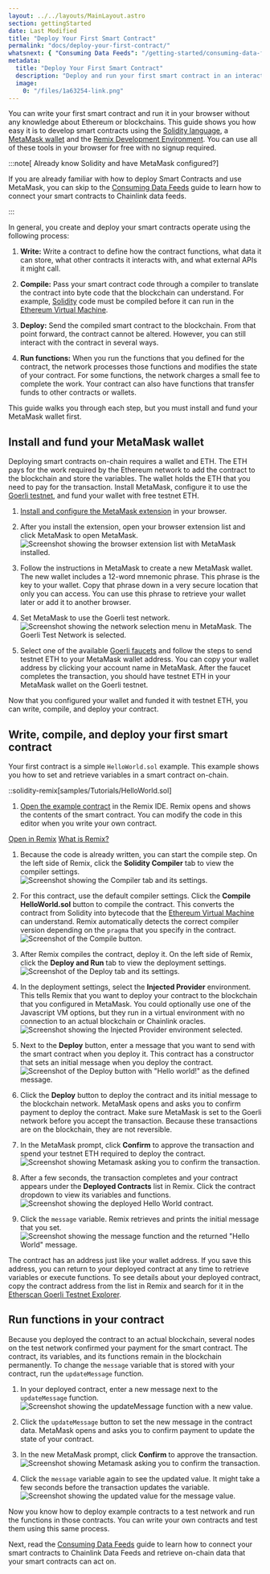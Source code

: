 ```yaml
---
layout: ../../layouts/MainLayout.astro
section: gettingStarted
date: Last Modified
title: "Deploy Your First Smart Contract"
permalink: "docs/deploy-your-first-contract/"
whatsnext: { "Consuming Data Feeds": "/getting-started/consuming-data-feeds/" }
metadata:
  title: "Deploy Your First Smart Contract"
  description: "Deploy and run your first smart contract in an interactive web development environment."
  image:
    0: "/files/1a63254-link.png"
---
```


You can write your first smart contract and run it in your browser without any knowledge about Ethereum or blockchains. This guide shows you how easy it is to develop smart contracts using the [Solidity language](https://soliditylang.org/), a [MetaMask wallet](https://metamask.io) and the [Remix Development Environment](https://remix.ethereum.org/). You can use all of these tools in your browser for free with no signup required.

:::note[ Already know Solidity and have MetaMask configured?]

If you are already familiar with how to deploy Smart Contracts and use MetaMask, you can skip to the [Consuming Data Feeds](/getting-started/consuming-data-feeds/) guide to learn how to connect your smart contracts to Chainlink data feeds.

:::

In general, you create and deploy your smart contracts operate using the following process:

1. **Write:** Write a contract to define how the contract functions, what data it can store, what other contracts it interacts with, and what external APIs it might call.

1. **Compile:** Pass your smart contract code through a compiler to translate the contract into byte code that the blockchain can understand. For example, [Solidity](https://soliditylang.org) code must be compiled before it can run in the [Ethereum Virtual Machine](https://ethereum.org/en/developers/docs/evm/).

1. **Deploy:** Send the compiled smart contract to the blockchain. From that point forward, the contract cannot be altered. However, you can still interact with the contract in several ways.

1. **Run functions:** When you run the functions that you defined for the contract, the network processes those functions and modifies the state of your contract. For some functions, the network charges a small fee to complete the work. Your contract can also have functions that transfer funds to other contracts or wallets.

This guide walks you through each step, but you must install and fund your MetaMask wallet first.

## Install and fund your MetaMask wallet

Deploying smart contracts on-chain requires a wallet and ETH. The ETH pays for the work required by the Ethereum network to add the contract to the blockchain and store the variables. The wallet holds the ETH that you need to pay for the transaction. Install MetaMask, configure it to use the [Goerli testnet](https://goerli.net/), and fund your wallet with free testnet ETH.

1. [Install and configure the MetaMask extension](https://metamask.io/download) in your browser.

1. After you install the extension, open your browser extension list and click MetaMask to open MetaMask.
   ![Screenshot showing the browser extension list with MetaMask installed.](/images/getting-started/openMetaMask.png)

1. Follow the instructions in MetaMask to create a new MetaMask wallet. The new wallet includes a 12-word mnemonic phrase. This phrase is the key to your wallet. Copy that phrase down in a very secure location that only you can access. You can use this phrase to retrieve your wallet later or add it to another browser.

1. Set MetaMask to use the Goerli test network.
   ![Screenshot showing the network selection menu in MetaMask. The Goerli Test Network is selected.](/images/getting-started/selectGoerli.webp)

1. Select one of the available [Goerli faucets](/resources/link-token-contracts/#goerli-testnet) and follow the steps to send testnet ETH to your MetaMask wallet address. You can copy your wallet address by clicking your account name in MetaMask. After the faucet completes the transaction, you should have testnet ETH in your MetaMask wallet on the Goerli testnet.

Now that you configured your wallet and funded it with testnet ETH, you can write, compile, and deploy your contract.

## Write, compile, and deploy your first smart contract

Your first contract is a simple `HelloWorld.sol` example. This example shows you how to set and retrieve variables in a smart contract on-chain.

::solidity-remix[samples/Tutorials/HelloWorld.sol]

1. [Open the example contract](https://remix.ethereum.org/#url=https://docs.chain.link/samples/Tutorials/HelloWorld.sol) in the Remix IDE. Remix opens and shows the contents of the smart contract. You can modify the code in this editor when you write your own contract.

<div class="remix-callout">
  <a href="https://remix.ethereum.org/#url=https://docs.chain.link/samples/Tutorials/HelloWorld.sol" target="_blank">Open in Remix</a>
  <a href="/getting-started/conceptual-overview/#what-is-remix" >What is Remix?</a>
</div>

1. Because the code is already written, you can start the compile step. On the left side of Remix, click the **Solidity Compiler** tab to view the compiler settings.
   ![Screenshot showing the Compiler tab and its settings.](/images/getting-started/selectSolidityCompiler.png)

1. For this contract, use the default compiler settings. Click the **Compile HelloWorld.sol** button to compile the contract. This converts the contract from Solidity into bytecode that the [Ethereum Virtual Machine](https://ethereum.org/en/developers/docs/evm/) can understand. Remix automatically detects the correct compiler version depending on the `pragma` that you specify in the contract.
   ![Screenshot of the Compile button.](/images/getting-started/compileHelloWorld.png)

1. After Remix compiles the contract, deploy it. On the left side of Remix, click the **Deploy and Run** tab to view the deployment settings.
   ![Screenshot of the Deploy tab and its settings.](/images/getting-started/selectSolidityDeploy.png)

1. In the deployment settings, select the **Injected Provider** environment. This tells Remix that you want to deploy your contract to the blockchain that you configured in MetaMask. You could optionally use one of the Javascript VM options, but they run in a virtual environment with no connection to an actual blockchain or Chainlink oracles.
   ![Screenshot showing the Injected Provider environment selected.](/images/getting-started/selectWeb3.png)

1. Next to the **Deploy** button, enter a message that you want to send with the smart contract when you deploy it. This contract has a constructor that sets an initial message when you deploy the contract.
   ![Screenshot of the Deploy button with "Hello world!" as the defined message.](/images/getting-started/deployHelloWorld.png)

1. Click the **Deploy** button to deploy the contract and its initial message to the blockchain network. MetaMask opens and asks you to confirm payment to deploy the contract. Make sure MetaMask is set to the Goerli network before you accept the transaction. Because these transactions are on the blockchain, they are not reversible.

1. In the MetaMask prompt, click **Confirm** to approve the transaction and spend your testnet ETH required to deploy the contract.
   ![Screenshot showing Metamask asking you to confirm the transaction.](/images/getting-started/confirmTransaction.png)

1. After a few seconds, the transaction completes and your contract appears under the **Deployed Contracts** list in Remix. Click the contract dropdown to view its variables and functions.
   ![Screenshot showing the deployed Hello World contract.](/images/getting-started/deployedContract.png)

1. Click the `message` variable. Remix retrieves and prints the initial message that you set.
   ![Screenshot showing the message function and the returned "Hello World" message.](/images/getting-started/runHelloWorld.png)

The contract has an address just like your wallet address. If you save this address, you can return to your deployed contract at any time to retrieve variables or execute functions. To see details about your deployed contract, copy the contract address from the list in Remix and search for it in the [Etherscan Goerli Testnet Explorer](https://goerli.etherscan.io/).

## Run functions in your contract

Because you deployed the contract to an actual blockchain, several nodes on the test network confirmed your payment for the smart contract. The contract, its variables, and its functions remain in the blockchain permanently. To change the `message` variable that is stored with your contract, run the `updateMessage` function.

1. In your deployed contract, enter a new message next to the `updateMessage` function.
   ![Screenshot showing the updateMessage function with a new value.](/images/getting-started/runUpdateMessage.png)

1. Click the `updateMessage` button to set the new message in the contract data. MetaMask opens and asks you to confirm payment to update the state of your contract.

1. In the new MetaMask prompt, click **Confirm** to approve the transaction.
   ![Screenshot showing Metamask asking you to confirm the transaction.](/images/getting-started/confirmTransaction.png)

1. Click the `message` variable again to see the updated value. It might take a few seconds before the transaction updates the variable.
   ![Screenshot showing the updated value for the `message` value.](/images/getting-started/runHelloWorldAgain.png)

Now you know how to deploy example contracts to a test network and run the functions in those contracts. You can write your own contracts and test them using this same process.

Next, read the [Consuming Data Feeds](/getting-started/consuming-data-feeds/) guide to learn how to connect your smart contracts to Chainlink Data Feeds and retrieve on-chain data that your smart contracts can act on.
